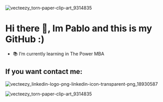 ![vecteezy_torn-paper-clip-art_9314835](https://github.com/pablozacca/pablozacca/assets/173087191/7bc0d2be-ab74-41a4-9c2c-a0becdaacfd4)
# Hi there 👋, Im Pablo and this is my GitHub :) 


 - 📚 I’m currently learning in The Power MBA





## If you want contact me:
  
 ![vecteezy_linkedin-logo-png-linkedin-icon-transparent-png_18930587](https://github.com/pablozacca/pablozacca/assets/173087191/8987e5df-7205-4f50-bb9f-f9cb2f780e4b)



  
![vecteezy_torn-paper-clip-art_9314835](https://github.com/pablozacca/pablozacca/assets/173087191/cea5e21e-ac91-48c4-9d13-2a66fac51b01)


<!--
**pablozacca/pablozacca** is a ✨ _special_ ✨ repository because its `README.md` (this file) appears on your GitHub profile.

Here are some ideas to get you started:

- 🔭 I’m currently working on ...
- 🌱 I’m currently learning ...
- 👯 I’m looking to collaborate on ...
- 🤔 I’m looking for help with ...
- 💬 Ask me about ...
- 📫 How to reach me: ...
- 😄 Pronouns: ...
- ⚡ Fun fact: ...
-->
